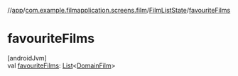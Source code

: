 //[app](../../../index.md)/[com.example.filmapplication.screens.film](../index.md)/[FilmListState](index.md)/[favouriteFilms](favourite-films.md)

# favouriteFilms

[androidJvm]\
val [favouriteFilms](favourite-films.md): [List](https://kotlinlang.org/api/latest/jvm/stdlib/kotlin.collections/-list/index.html)&lt;[DomainFilm](../../com.example.filmapplication.domain/-domain-film/index.md)&gt;
